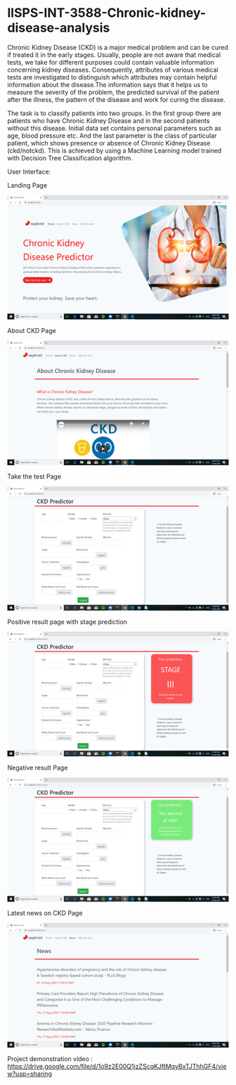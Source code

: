 # llSPS-INT-3588-Chronic-kidney-disease-analysis

Chronic Kidney Disease (CKD) is a major medical problem and can be cured if treated it in the early stages. Usually, people are not aware that medical tests, we take for different purposes could contain valuable information concerning kidney diseases. Consequently, attributes of various medical tests are investigated to distinguish which attributes may contain helpful information about the disease.The information says that it helps us to measure the severity of the problem, the predicted survival of the patient after the illness, the pattern of the disease and work for curing the disease.


The task is to classify patients into two groups. In the first group there are patients who have Chronic Kidney Disease and in the second patients without this disease. Initial data set contains personal parameters such as age, blood pressure etc. And the last parameter is the class of particular patient, which shows presence or absence of Chronic Kidney Disease (ckd/notckd). This is achieved by using a Machine Learning model trained with Decision Tree Classification algorithm. 

User Interface:

Landing Page

<img src="User Interface Screenshots/Landing Page.png">


About CKD Page

<img src="User Interface Screenshots/About CKD page.png">


Take the test Page

<img src="User Interface Screenshots/Take the test page.png">


Positive result page with stage prediction

<img src="User Interface Screenshots/Positive result page with stage prediction.png">


Negative result Page

<img src="User Interface Screenshots/Negative result page .png">


Latest news on CKD Page

<img src="User Interface Screenshots/Latest news on CKD page.png">

Project demonstration video :<br>
https://drive.google.com/file/d/1o9z2E00Q1jzZScqKJftMqyBxTJThhGF4/view?usp=sharing

